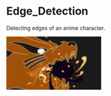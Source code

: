 # Edge_Detection
Detecting edges of an anime character.

<img src="Images/ImageToBeProcessed.png" width=250>
